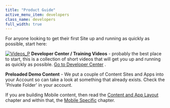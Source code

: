 ```yaml
---
title: "Product Guide"
active_menu_item: developers
class_name: developers
full_width: true
---
```



For anyone looking to get their first Site up and running as quickly as possible, start here:

[![Videos\_P](/img/docs/videos_p.png)](http://www.applicationcraft.com/learning-center) **Developer Center / Training Videos** - probably the best place to start, this is a collection of short videos that will get you up and running as quickly as possible. [Go to Developer Center](/developers) .

**Preloaded Demo Content** - We put a couple of Content Sites and Apps into your Account so can take a look at something that already exists. Check the 'Private Folder' in your account.

If you are building Mobile content, then read the [Content and App Layout](/developers/documentation/product-guide/content-and-app-layout/) chapter and within that, the [Mobile Specific](/developers/documentation/product-guide/mobile-apps-sites/) chapter.

